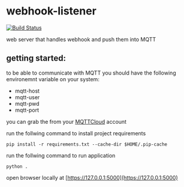 # webhook-listener

[![Build Status](https://travis-ci.org/LedForLike/webhook-listener.svg?branch=master)](https://travis-ci.org/LedForLike/webhook-listener/)


web server that handles webhook and push them into MQTT

## getting started:
to be able to communicate with MQTT you should have the following environemnt variable on your system:
* mqtt-host
* mqtt-user
* mqtt-pwd
* mqtt-port

you can grab the from your [MQTTCloud](https://customer.cloudmqtt.com/) account

run the follwing command to install project requirements

`pip install -r requirements.txt --cache-dir $HOME/.pip-cache`

run the follwing command to run application

`python .`

open browser locally at  [https://127.0.0.1:5000](https://127.0.0.1:5000)       
